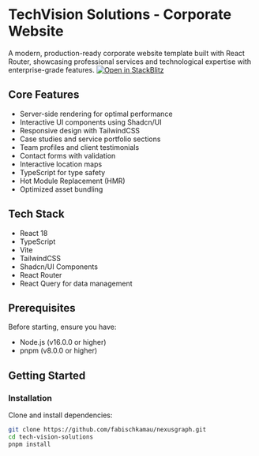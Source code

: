 # TechVision Solutions - Corporate Website

A modern, production-ready corporate website template built with React Router, showcasing professional services and technological expertise with enterprise-grade features.
[![Open in StackBlitz](https://developer.stackblitz.com/img/open_in_stackblitz.svg)](https://stackblitz.com/github/remix-run/react-router-templates/tree/main/default)

## Core Features

- Server-side rendering for optimal performance
- Interactive UI components using Shadcn/UI
- Responsive design with TailwindCSS
- Case studies and service portfolio sections
- Team profiles and client testimonials
- Contact forms with validation
- Interactive location maps
- TypeScript for type safety
- Hot Module Replacement (HMR)
- Optimized asset bundling

## Tech Stack

- React 18
- TypeScript
- Vite
- TailwindCSS
- Shadcn/UI Components
- React Router
- React Query for data management

## Prerequisites

Before starting, ensure you have:

- Node.js (v16.0.0 or higher)
- pnpm (v8.0.0 or higher)

## Getting Started

### Installation

Clone and install dependencies:

```bash
git clone https://github.com/fabischkamau/nexusgraph.git
cd tech-vision-solutions
pnpm install
```
